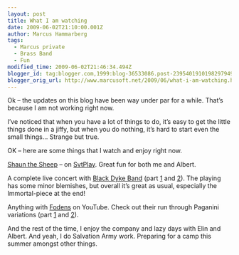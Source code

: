 ```yaml
---
layout: post
title: What I am watching
date: 2009-06-02T21:10:00.001Z
author: Marcus Hammarberg
tags:
  - Marcus private
  - Brass Band
  - Fun
modified_time: 2009-06-02T21:46:34.494Z
blogger_id: tag:blogger.com,1999:blog-36533086.post-2395401910198297949
blogger_orig_url: http://www.marcusoft.net/2009/06/what-i-am-watching.html
---
```


Ok – the updates on this blog have been way under par for a while. That’s because I am not working right now.

I’ve noticed that when you have a lot of things to do, it’s easy to get the little things done in a jiffy, but when you do nothing, it’s hard to start even the small things… Strange but true.

OK – here are some things that I watch and enjoy right now.

[Shaun the Sheep](http://svtplay.se/t/108522/faret_shaun) – on [SvtPlay](http://svtplay.se/). Great fun for both me and Albert.

A complete live concert with [Black Dyke Band](http://blackdykeband.co.uk/) (part [1](http://www.youtube.com/watch?v=4lNaYGaeRFQ) and [2](http://www.youtube.com/watch?v=LECAbPrQe0o)). The playing has some minor blemishes, but overall it’s great as usual, especially the Immortal-piece at the end!

Anything with [Fodens](http://www.youtube.com/results?search_type=&search_query=fodens+brass+band&aq=0&oq=fodens) on YouTube. Check out their run through Paganini variations (part [1](http://www.youtube.com/watch?v=271YkQ1vEoI) and [2](http://www.youtube.com/watch?v=x19c_YPdODQ)).

And the rest of the time, I enjoy the company and lazy days with Elin and Albert. And yeah, I do Salvation Army work. Preparing for a camp this summer amongst other things.
